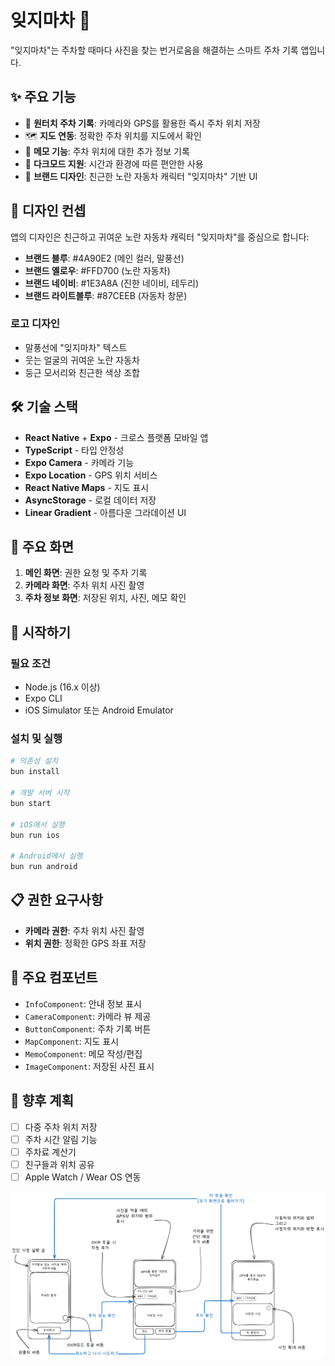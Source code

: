 # 잊지마차 🚗

"잊지마차"는 주차할 때마다 사진을 찾는 번거로움을 해결하는 스마트 주차 기록 앱입니다.

## ✨ 주요 기능

- 📸 **원터치 주차 기록**: 카메라와 GPS를 활용한 즉시 주차 위치 저장
- 🗺️ **지도 연동**: 정확한 주차 위치를 지도에서 확인
- 📝 **메모 기능**: 주차 위치에 대한 추가 정보 기록
- 🌙 **다크모드 지원**: 시간과 환경에 따른 편안한 사용
- 🎨 **브랜드 디자인**: 친근한 노란 자동차 캐릭터 "잊지마차" 기반 UI

## 🎨 디자인 컨셉

앱의 디자인은 친근하고 귀여운 노란 자동차 캐릭터 "잊지마차"를 중심으로 합니다:
- **브랜드 블루**: #4A90E2 (메인 컬러, 말풍선)
- **브랜드 옐로우**: #FFD700 (노란 자동차)  
- **브랜드 네이비**: #1E3A8A (진한 네이비, 테두리)
- **브랜드 라이트블루**: #87CEEB (자동차 창문)

### 로고 디자인
- 말풍선에 "잊지마차" 텍스트
- 웃는 얼굴의 귀여운 노란 자동차
- 둥근 모서리와 친근한 색상 조합

## 🛠️ 기술 스택

- **React Native** + **Expo** - 크로스 플랫폼 모바일 앱
- **TypeScript** - 타입 안정성
- **Expo Camera** - 카메라 기능
- **Expo Location** - GPS 위치 서비스
- **React Native Maps** - 지도 표시
- **AsyncStorage** - 로컬 데이터 저장
- **Linear Gradient** - 아름다운 그라데이션 UI

## 📱 주요 화면

1. **메인 화면**: 권한 요청 및 주차 기록
2. **카메라 화면**: 주차 위치 사진 촬영
3. **주차 정보 화면**: 저장된 위치, 사진, 메모 확인

## 🚀 시작하기

### 필요 조건
- Node.js (16.x 이상)
- Expo CLI
- iOS Simulator 또는 Android Emulator

### 설치 및 실행
```bash
# 의존성 설치
bun install

# 개발 서버 시작
bun start

# iOS에서 실행
bun run ios

# Android에서 실행  
bun run android
```

## 📋 권한 요구사항

- **카메라 권한**: 주차 위치 사진 촬영
- **위치 권한**: 정확한 GPS 좌표 저장

## 🔧 주요 컴포넌트

- `InfoComponent`: 안내 정보 표시
- `CameraComponent`: 카메라 뷰 제공
- `ButtonComponent`: 주차 기록 버튼
- `MapComponent`: 지도 표시
- `MemoComponent`: 메모 작성/편집
- `ImageComponent`: 저장된 사진 표시

## 🎯 향후 계획

- [ ] 다중 주차 위치 저장
- [ ] 주차 시간 알림 기능
- [ ] 주차료 계산기
- [ ] 친구들과 위치 공유
- [ ] Apple Watch / Wear OS 연동

![wireframe](./assets/images/wireframe.png)
